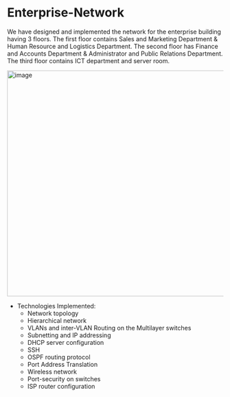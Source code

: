 # Enterprise-Network

We have designed and implemented the network for the enterprise building having 3 floors. The first floor contains Sales and Marketing Department & Human Resource and Logistics Department. The second floor has Finance and Accounts Department & Administrator and Public Relations Department. The third floor contains ICT department and server room.

<img width="526" alt="image" src="https://github.com/Aneri11U/Enterprise-Network/assets/121008198/2b297522-6986-404d-ac36-bad538ce2082">

- Technologies Implemented:
     - Network topology
     - Hierarchical network
     - VLANs and inter-VLAN Routing on the Multilayer switches
     - Subnetting and IP addressing
     - DHCP server configuration
     - SSH
     - OSPF routing protocol
     - Port Address Translation
     - Wireless network
     - Port-security on switches
     - ISP router configuration

